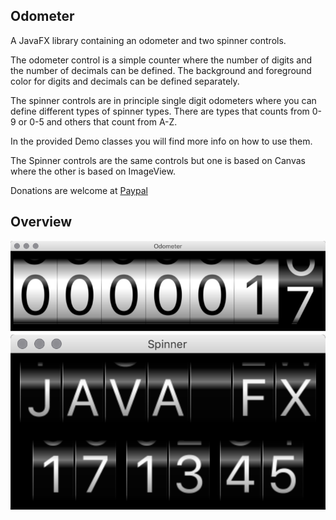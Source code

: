 ## Odometer
A JavaFX library containing an odometer and two spinner controls.

The odometer control is a simple counter where the number of digits and the number of decimals can be defined.
The background and foreground color for digits and decimals can be defined separately.

The spinner controls are in principle single digit odometers where you can define different types of spinner types.
There are types that counts from 0-9 or 0-5 and others that count from A-Z.

In the provided Demo classes you will find more info on how to use them.

The Spinner controls are the same controls but one is based on Canvas where the other is based on ImageView.


Donations are welcome at [Paypal](https://paypal.me/hans0l0)

## Overview
![Overview](https://raw.githubusercontent.com/HanSolo/odometer/master/Odometer.png)
